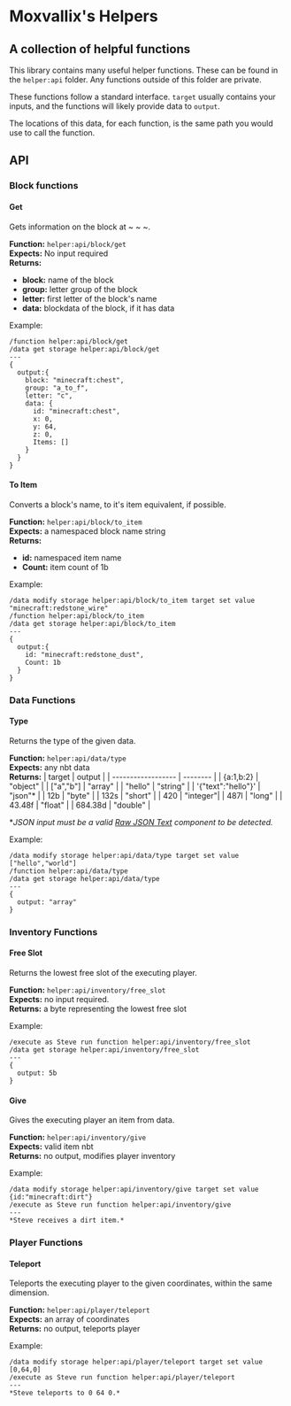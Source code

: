 # Moxvallix's Helpers
## A collection of helpful functions

This library contains many useful helper functions. These can be found in the `helper:api`
folder. Any functions outside of this folder are private.

These functions follow a standard interface. `target` usually contains your inputs, and the functions will
likely provide data to `output`.

The locations of this data, for each function, is the same path you would use to call the function.

## API
### Block functions
#### Get
Gets information on the block at ~ ~ ~.

**Function:** `helper:api/block/get`  
**Expects:** No input required  
**Returns:**
  - **block:** name of the block
  - **group:** letter group of the block
  - **letter:** first letter of the block's name
  - **data:** blockdata of the block, if it has data

Example:
```
/function helper:api/block/get
/data get storage helper:api/block/get
---
{
  output:{
    block: "minecraft:chest",
    group: "a_to_f",
    letter: "c",
    data: {
      id: "minecraft:chest",
      x: 0,
      y: 64,
      z: 0,
      Items: []
    }
  }
}
```

#### To Item
Converts a block's name, to it's item equivalent, if possible.

**Function:** `helper:api/block/to_item`  
**Expects:** a namespaced block name string  
**Returns:**
  - **id:** namespaced item name
  - **Count:** item count of 1b

Example:
```
/data modify storage helper:api/block/to_item target set value "minecraft:redstone_wire"
/function helper:api/block/to_item
/data get storage helper:api/block/to_item
---
{
  output:{
    id: "minecraft:redstone_dust",
    Count: 1b
  }
}
```

### Data Functions
#### Type
Returns the type of the given data.

**Function:** `helper:api/data/type`  
**Expects:** any nbt data  
**Returns:**
| target             | output   |
| ------------------ | -------- |
| {a:1,b:2}          | "object" |
| ["a","b"]          | "array"  |
| "hello"            | "string" |
| '{"text":"hello"}' | "json"*  |
| 12b                | "byte"   |
| 132s               | "short"  |
| 420                | "integer"|
| 487l               | "long"   |
| 43.48f             | "float"  |
| 684.38d            | "double" |

**JSON input must be a valid [Raw JSON Text](https://minecraft.fandom.com/wiki/Raw_JSON_text_format) component to be detected.*

Example:
```
/data modify storage helper:api/data/type target set value ["hello","world"]
/function helper:api/data/type
/data get storage helper:api/data/type
---
{
  output: "array"
}
```

### Inventory Functions
#### Free Slot
Returns the lowest free slot of the executing player.

**Function:** `helper:api/inventory/free_slot`  
**Expects:** no input required.  
**Returns:** a byte representing the lowest free slot

Example:
```
/execute as Steve run function helper:api/inventory/free_slot
/data get storage helper:api/inventory/free_slot
---
{
  output: 5b
}
```

#### Give
Gives the executing player an item from data.

**Function:** `helper:api/inventory/give`  
**Expects:** valid item nbt  
**Returns:** no output, modifies player inventory

Example:
```
/data modify storage helper:api/inventory/give target set value {id:"minecraft:dirt"}
/execute as Steve run function helper:api/inventory/give
---
*Steve receives a dirt item.*
```

### Player Functions
#### Teleport
Teleports the executing player to the given coordinates, within the same dimension.

**Function:** `helper:api/player/teleport`  
**Expects:** an array of coordinates  
**Returns:** no output, teleports player

Example:
```
/data modify storage helper:api/player/teleport target set value [0,64,0]
/execute as Steve run function helper:api/player/teleport
---
*Steve teleports to 0 64 0.*
```